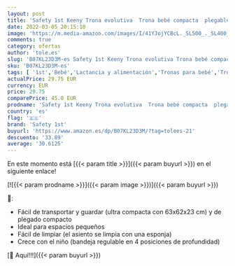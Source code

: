 ```yaml
---
layout: post
title: 'Safety 1st Keeny Trona evolutiva  Trona bebé compacta  plegable adecuada para espacios pequenos  ajustable crece con el niño  6 meses - 3 años  color Warm Grey'
date: 2022-03-05 20:15:10
image: 'https://m.media-amazon.com/images/I/41YJojYCBcL._SL500_._SL400_.jpg'
comments: true
category: ofertas
author: 'tole.es'
slug: 'B07KL23D3M-es Safety 1st Keeny Trona evolutiva Trona bebé compacta...'
sku: 'B07KL23D3M-es'
tags: [ '1st','Bebé','Lactancia y alimentación','Tronas para bebé','Tronas y asientos','bebé','safety','safety 1st','trona', ]
actualPrice: 29.75 EUR
currency: EUR
price: 29.75
comparePrice: 45.0 EUR
prodname: 'Safety 1st Keeny Trona evolutiva  Trona bebé compacta  plegable adecuada para espacios pequenos  ajustable crece con el niño  6 meses - 3 años  color Warm Grey'
country: 'es'
flag: '🇪🇸'
brand: 'Safety 1st'
buyurl: 'https://www.amazon.es/dp/B07KL23D3M/?tag=tolees-21'
descuento: '33.89'
average: '30.6125'
---
```


En este momento está [{{< param title >}}]({{< param buyurl >}}) en el siguiente enlace!

[![{{< param prodname >}}]({{< param image >}})]({{< param buyurl >}})

🔎:

- Fácil de transportar y guardar (ultra compacta con 63x62x23 cm) y de plegado compacto
- Ideal para espacios pequeños
- Fácil de limpiar (el asiento se limpia con una esponja)
- Crece con el niño (bandeja regulable en 4 posiciones de profundidad)

[🛒 Aquí!!!]({{< param buyurl >}})
